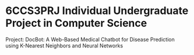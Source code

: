 # 6CCS3PRJ Individual Undergraduate Project in Computer Science

Project:
DocBot: A Web-Based Medical Chatbot for Disease Prediction using K-Nearest Neighbors and Neural Networks
